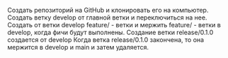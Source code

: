 Создать репозиторий на GitHub и клонировать его на компьютер.
Создать ветку develop от главной ветки и переключиться на нее.
Создать от ветки develop feature/ - ветки и мержить feature/ - ветки в develop, когда фичи будут выполнены.
Создание ветки release/0.1.0 создается от develop
Когда ветка release/0.1.0 закончена, то она мержится в develop и main и затем удаляется.